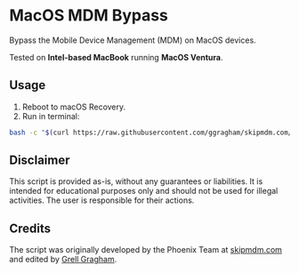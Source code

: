 # MacOS MDM Bypass
Bypass the Mobile Device Management (MDM) on MacOS devices.

Tested on **Intel-based MacBook** running **MacOS Ventura**.

## Usage
1. Reboot to macOS Recovery.
2. Run in terminal:
```bash
bash -c "$(curl https://raw.githubusercontent.com/ggragham/skipmdm.com/master/bypass_mdm.sh)"
```

## Disclaimer
This script is provided as-is, without any guarantees or liabilities. It is intended for educational purposes only and should not be used for illegal activities. The user is responsible for their actions.

## Credits
The script was originally developed by the Phoenix Team at [skipmdm.com](https://skipmdm.com/) and edited by [Grell Gragham](https://github.com/ggragham).
